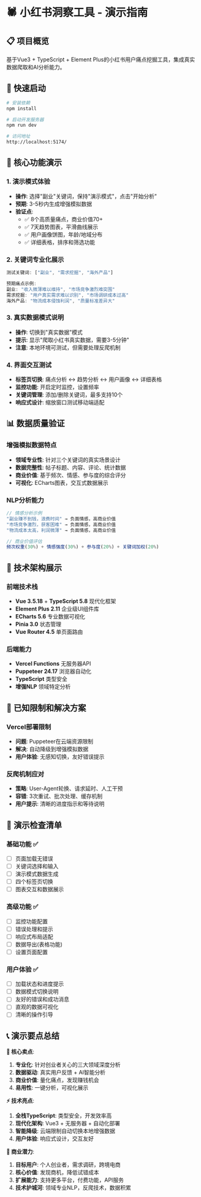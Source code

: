 # 🕷️ 小红书洞察工具 - 演示指南

## 📋 项目概览
基于Vue3 + TypeScript + Element Plus的小红书用户痛点挖掘工具，集成真实数据爬取和AI分析能力。

## 🚀 快速启动
```bash
# 安装依赖
npm install

# 启动开发服务器
npm run dev

# 访问地址
http://localhost:5174/
```

## 🎯 核心功能演示

### 1. 演示模式体验
- **操作**: 选择"副业"关键词，保持"演示模式"，点击"开始分析"
- **预期**: 3-5秒内生成增强模拟数据
- **验证点**: 
  - ✅ 8个高质量痛点，商业价值70+
  - ✅ 7天趋势图表，平滑曲线展示
  - ✅ 用户画像饼图，年龄/地域分布
  - ✅ 详细表格，排序和筛选功能

### 2. 关键词专业化展示
```javascript
测试关键词: ["副业", "需求挖掘", "海外产品"]

预期痛点示例:
副业: "收入微薄难以维持", "市场竞争激烈难突围"
需求挖掘: "用户真实需求难以识别", "市场调研成本过高" 
海外产品: "物流成本侵蚀利润", "质量标准差异大"
```

### 3. 真实数据模式说明
- **操作**: 切换到"真实数据"模式
- **提示**: 显示"爬取小红书真实数据，需要3-5分钟"
- **注意**: 本地环境可测试，但需要处理反爬机制

### 4. 界面交互测试
- **标签页切换**: 痛点分析 ↔ 趋势分析 ↔ 用户画像 ↔ 详细表格
- **监控功能**: 开启定时监控，设置频率
- **关键词管理**: 添加/删除关键词，最多支持10个
- **响应式设计**: 缩放窗口测试移动端适配

## 📊 数据质量验证

### 增强模拟数据特点
- **领域专业性**: 针对三个关键词的真实场景设计
- **数据完整性**: 帖子标题、内容、评论、统计数据
- **商业价值**: 基于频次、情感、参与度的综合评分
- **可视化**: ECharts图表，交互式数据展示

### NLP分析能力
```javascript
// 情感分析示例
"副业赚不到钱，浪费时间" → 负面情感，高商业价值
"市场竞争激烈，获客困难" → 负面情感，高商业价值
"物流成本太高，利润微薄" → 负面情感，高商业价值

// 商业价值评估
频次权重(30%) + 情感强度(30%) + 参与度(20%) + 关键词加权(20%)
```

## 🔧 技术架构展示

### 前端技术栈
- **Vue 3.5.18** + **TypeScript 5.8** 现代化框架
- **Element Plus 2.11** 企业级UI组件库  
- **ECharts 5.6** 专业数据可视化
- **Pinia 3.0** 状态管理
- **Vue Router 4.5** 单页面路由

### 后端能力
- **Vercel Functions** 无服务器API
- **Puppeteer 24.17** 浏览器自动化
- **TypeScript** 类型安全
- **增强NLP** 领域特定分析

## 🚨 已知限制和解决方案

### Vercel部署限制
- **问题**: Puppeteer在云端资源限制
- **解决**: 自动降级到增强模拟数据
- **用户体验**: 无感知切换，友好错误提示

### 反爬机制应对
- **策略**: User-Agent轮换、请求延时、人工干预
- **容错**: 3次重试、批次处理、缓存机制
- **用户提示**: 清晰的进度指示和等待说明

## 🎉 演示检查清单

### 基础功能 ✅
- [ ] 页面加载无错误
- [ ] 关键词选择和输入
- [ ] 演示模式数据生成
- [ ] 四个标签页切换
- [ ] 图表交互和数据展示

### 高级功能 ✅  
- [ ] 监控功能配置
- [ ] 错误处理和提示
- [ ] 响应式布局适配
- [ ] 数据导出(表格功能)
- [ ] 设置页面配置

### 用户体验 ✅
- [ ] 加载状态和进度提示
- [ ] 数据模式切换说明
- [ ] 友好的错误和成功消息
- [ ] 直观的数据可视化
- [ ] 清晰的操作引导

## 📞 演示要点总结

**🎯 核心卖点**:
1. **专业化**: 针对创业者关心的三大领域深度分析
2. **数据驱动**: 真实用户反馈 + AI智能分析
3. **商业价值**: 量化痛点，发现赚钱机会
4. **易用性**: 一键分析，可视化展示

**⚡ 技术亮点**:
1. **全栈TypeScript**: 类型安全，开发效率高
2. **现代化架构**: Vue3 + 无服务器 + 自动化部署
3. **智能降级**: 云端限制自动切换本地增强数据
4. **用户体验**: 响应式设计，交互友好

**🚀 商业潜力**:
1. **目标用户**: 个人创业者，需求调研，跨境电商
2. **核心价值**: 发现商机，降低试错成本
3. **扩展能力**: 支持更多平台，付费功能，API服务
4. **技术护城河**: 领域专业NLP，反爬技术，数据积累